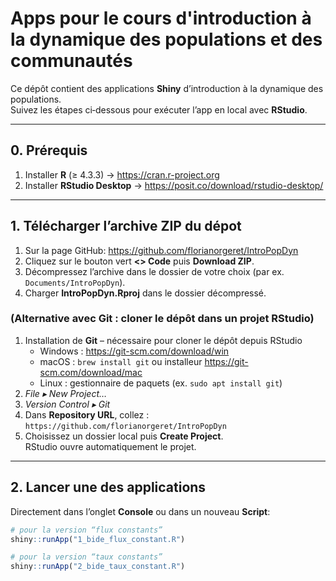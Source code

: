 # Apps pour le cours d'introduction à la dynamique des populations et des communautés

Ce dépôt contient des applications **Shiny** d’introduction à la dynamique des populations.  
Suivez les étapes ci‑dessous pour exécuter l’app en local avec **RStudio**.

---

## 0. Prérequis

1. Installer **R** (≥ 4.3.3) → <https://cran.r-project.org>  
2. Installer **RStudio Desktop** → <https://posit.co/download/rstudio-desktop/>

---

## 1. Télécharger l’archive ZIP du dépot

1. Sur la page GitHub: <https://github.com/florianorgeret/IntroPopDyn>
2. Cliquez sur le bouton vert **\<\> Code** puis **Download ZIP**.  
2. Décompressez l’archive dans le dossier de votre choix (par ex. `Documents/IntroPopDyn`).  
3. Charger **IntroPopDyn.Rproj** dans le dossier décompressé.     
  

### (Alternative avec Git : cloner le dépôt dans un projet RStudio)

1. Installation de **Git** – nécessaire pour cloner le dépôt depuis RStudio  
   * Windows : <https://git-scm.com/download/win>  
   * macOS  : `brew install git` ou installeur <https://git-scm.com/download/mac>  
   * Linux : gestionnaire de paquets (ex. `sudo apt install git`)
2. *File ▸ New Project…*  
3. *Version Control ▸ Git*  
4. Dans **Repository URL**, collez&nbsp;:  
   `https://github.com/florianorgeret/IntroPopDyn`  
5. Choisissez un dossier local puis **Create Project**.  
   RStudio ouvre automatiquement le projet.

---

## 2. Lancer une des applications

Directement dans l’onglet **Console** ou dans un nouveau **Script**:

```r
# pour la version “flux constants”
shiny::runApp("1_bide_flux_constant.R")

# pour la version “taux constants”
shiny::runApp("2_bide_taux_constant.R")
```